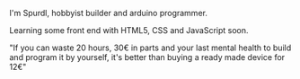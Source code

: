 I'm Spurdl, hobbyist builder and arduino programmer. 

Learning some front end with HTML5, CSS and JavaScript soon.

"If you can waste 20 hours, 30€ in parts and your last mental health to build and program it by yourself, it's better than buying a ready made device for 12€"
<!---
Spurdl/Spurdl is a ✨ special ✨ repository because its `README.md` (this file) appears on your GitHub profile.
You can click the Preview link to take a look at your changes.
--->
